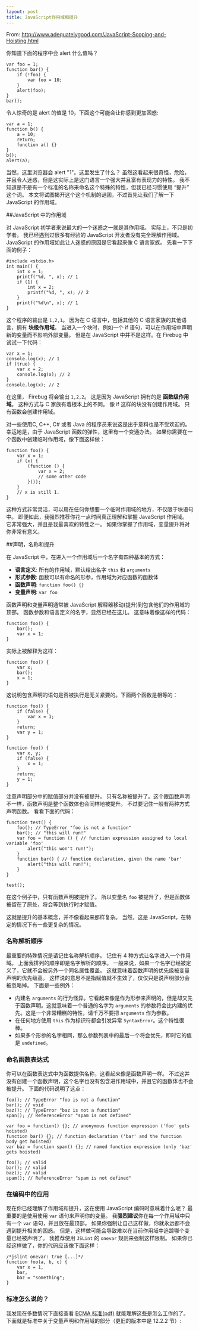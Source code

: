 ```yaml
---
layout: post
title: JavaScript作用域和提升
---
```


From: <http://www.adequatelygood.com/JavaScript-Scoping-and-Hoisting.html>

你知道下面的程序中会 alert 什么值吗？

    var foo = 1;
    function bar() {
        if (!foo) {
            var foo = 10;
        }
        alert(foo);
    }
    bar();

令人惊奇的是 alert 的值是 10，下面这个可能会让你感到更加困惑:

    var a = 1;
    function b() {
        a = 10;
        return;
        function a() {}
    }
    b();
    alert(a);

当然，这里浏览器会 alert "1"。这里发生了什么？
虽然这看起来很奇怪，危险，并且令人迷惑，但是这实际上是这门语言一个强大并且富有表现力的特性。
我不知道是不是有一个标准的名称来命名这个特殊的特性，但我已经习惯使用 “提升” 这个词。
本文将试图揭开这个这个机制的谜团，不过首先让我们了解一下 JavaScript 的作用域。

##JavaScript 中的作用域

对 JavaScript 初学者来说最大的一个迷惑之一就是其作用域。
实际上，不只是初学者。
我已经遇到过很多有经验的 JavaScript 开发者没有完全理解作用域。
JavaScript 的作用域如此让人迷惑的原因是它看起来像 C 语言家族。
先看一下下面的例子：

```
#include <stdio.h>
int main() {
	int x = 1;
	printf("%d, ", x); // 1
	if (1) {
		int x = 2;
		printf("%d, ", x); // 2
	}
	printf("%d\n", x); // 1
}
```

这个程序的输出是 `1,2,1`。
因为在 C 语言中，包括其他的 C 语言家族的其他语言，拥有 **块级作用域**。
当进入一个块时，例如一个 if 语句，可以在作用域中声明新的变量而不影响外部变量。
但是在 JavaScript 中并不是这样。在 Firebug 中试试一下代码：

```
var x = 1;
console.log(x); // 1
if (true) {
	var x = 2;
	console.log(x); // 2
}
console.log(x); // 2
```

在这里， Firebug 将会输出 `1,2,2`。
这是因为 JavaScript 拥有的是 **函数级作用域**。
这种方式与 C 家族有着根本上的不同。
像 if 这样的块没有创建作用域。
只有函数会创建作用域。

对一些使用C, C++, C# 或者 Java 的程序员来说这是出乎意料也是不受欢迎的。
幸运地是，由于 JavaScript 函数的弹性，这里有一个变通办法。
如果你需要在一个函数中创建临时作用域，像下面这样做：

```
function foo() {
	var x = 1;
	if (x) {
		(function () {
			var x = 2;
			// some other code
		}());
	}
	// x is still 1.
}
```

这种方式非常灵活，可以用在任何你想要一个临时作用域的地方，不仅限于块语句中。
即便如此，我强烈推荐你花一点时间真正理解和掌握 JavaScript 作用域。
它非常强大，并且是我最喜欢的特性之一。
如果你掌握了作用域，变量提升将对你非常有意义。

##声明，名称和提升

在 JavaScript 中，在进入一个作用域后一个名字有四种基本的方式：

+ **语言定义**: 所有的作用域，默认给出名字 `this` 和 `arguments`
+ **形式参数**: 函数可以有命名的形参，作用域为对应函数的函数体
+ **函数声明**: `function foo() {}`
+ **变量声明**: `var foo`

函数声明和变量声明通常被 JavaScript 解释器移动(提升)到包含他们的作用域的顶部。
函数参数和语言定义的名字，显然已经在这儿。
这意味着像这样的代码：

```
function foo() {
    bar();
    var x = 1;
}
```

实际上被解释为这样：

```
function foo() {
    var x;
    bar();
    x = 1;
}
```

这说明包含声明的语句是否被执行是无关紧要的。下面两个函数是相等的：

```
function foo() {
    if (false) {
        var x = 1;
    }
    return;
    var y = 1;
}

function foo() {
    var x, y;
    if (false) {
        x = 1;
    }
    return;
    y = 1;
}
```

注意声明部分中的赋值部分并没有被提升。
只有名称被提升了。这个跟函数声明不一样，函数声明是整个函数体也会同样地被提升。
不过要记住一般有两种方式声明函数。
看看下面的代码：

```
function test() {
    foo(); // TypeError "foo is not a function"
    bar(); // "this will run!"
    var foo = function () { // function expression assigned to local variable 'foo'
        alert("this won't run!");
    }
    function bar() { // function declaration, given the name 'bar'
        alert("this will run!");
    }
}

test();
```

在这个例子中，只有函数声明被提升了。
所以变量名 `foo` 被提升了，但是函数体被留在了原处，将会等到执行时才赋值。

这就是提升的基本概念，并不像看起来那样复杂。
当然，这是 JavaScript，在特定的情况下有一些更复杂的情况。

### 名称解析顺序

最重要的特殊情况是请记住名称解析顺序。
记住有 4 种方式让名字进入一个作用域。
上面我排列的顺序即是名字解析的顺序。
一般来说，如果一个名字已经被定义了，它就不会被另外一个同名属性覆盖。
这就意味着函数声明的优先级被变量声明的优先级高。
这样说的意思不是指赋值就不生效了，仅仅只是说声明部分会被忽略掉。
下面是一些例外：

+ 内建名 `arguments` 的行为怪异。它看起来像是作为形参来声明的，但是却又先于函数声明。这就意味着一个普通的名字为 `arguments` 的参数将会比内建的优先。这是一个非常糟糕的特性，请千万不要把 `arguments` 作为参数。
+ 在任何地方使用 `this` 作为标识符都会引发异常 `SyntaxError`。这个特性很棒。
+ 如果多个形参的名字相同，那么参数列表中的最后一个将会优先，即时它的值是 `undefined`。

### 命名函数表达式

你可以在函数表达式中为函数提供名称，这看起来像是函数声明一样。
不过这并没有创建一个函数声明，这个名字也没有包含进作用域中，并且它的函数体也不会被提升。
下面的代码说明了这点：

```
foo(); // TypeError "foo is not a function"
bar(); // void
baz(): // TypeError "baz is not a function"
span(); // ReferenceError "spam is not defined"

var foo = function() {}; // anonymous function expression ('foo' gets hoisted)
function bar() {}; // function declaration ('bar' and the function body get hoisted)
var baz = function span() {}; // named function expression (only 'baz' gets hoisted)

foo(); // valid
bar(); // valid
baz(); // valid
spam(); // ReferenceError "spam is not defined"
```

### 在编码中的应用

现在你已经理解了作用域和提升，这在使用 JavaScript 编码时意味着什么呢？
最重要的是使用使用 `var` 语句来声明你的变量。
我**强烈建议**你在每一个作用域中只有一个 `var` 语句，并且放在最顶部。
如果你强制让自己这样做，你就永远都不会遇到提升相关的困惑。
但是，这样做可能会导致难以在当前作用域中追踪哪个变量已经被声明了。
我推荐使用 `JSLint` 的 `onevar` 规则来强制这样限制。
如果你已经这样做了，你的代码应该像下面这样：

```
/*jslint onevar: true [...]*/
function foo(a, b, c) {
    var x = 1,
    bar,
    baz = "something";
}
```

### 标准怎么说的？

我发现在多数情况下直接查看 [ECMA 标准(pdf)](http://www.ecma-international.org/publications/files/ECMA-ST/Ecma-262.pdf) 就能理解这些是怎么工作的了。
下面就是标准中关于变量声明和作用域的部分（更旧的版本中是 12.2.2 节）:

>
